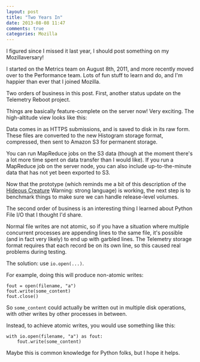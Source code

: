 ```yaml
---
layout: post
title: "Two Years In"
date: 2013-08-08 11:47
comments: true
categories: Mozilla
---
```


I figured since I missed it last year, I should post something on my
Mozillaversary!

I started on the Metrics team on August 8th, 2011, and more recently moved over
to the Performance team. Lots of fun stuff to learn and do, and I'm happier
than ever that I joined Mozilla.

Two orders of business in this post. First, another status update on the 
Telemetry Reboot project.

Things are basically feature-complete on the server now! Very exciting. The
high-altitude view looks like this:

Data comes in as HTTPS submissions, and is saved to disk in its raw form. These
files are converted to the new Histogram storage format, compressed, then sent
to Amazon S3 for permanent storage.

You can run MapReduce jobs on the S3 data (though at the moment there's a lot
more time spent on data transfer than I would like). If you run a MapReduce job
on the server node, you can also include up-to-the-minute data that has not yet
been exported to S3.

Now that the prototype (which reminds me a bit of this description of the
[Hideous Creature][1] Warning: strong language) is working, the next step is to
benchmark things to make sure we can handle release-level volumes.

The second order of business is an interesting thing I learned about Python
File I/O that I thought I'd share.

Normal file writes are not atomic, so if you have a situation where multiple
concurrent processes are appending lines to the same file, it's possible (and
in fact very likely) to end up with garbled lines. The Telemetry storage format
requires that each record be on its own line, so this caused real problems
during testing.

The solution: use `io.open(...)`.

For example, doing this will produce non-atomic writes:
```
fout = open(filename, "a")
fout.write(some_content)
fout.close()
```

So `some_content` could actually be written out in multiple disk operations,
with other writes by other processes in between.

Instead, to achieve atomic writes, you would use something like this:
```
with io.open(filename, "a") as fout:
    fout.write(some_content)
```

Maybe this is common knowledge for Python folks, but I hope it helps.

[1]: http://www.youtube.com/watch?feature=player_detailpage&v=bzkRVzciAZg&t=158
